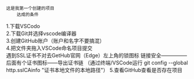     这是我第一个创建的项目
        达成的条件
1.下载VSCodo<br>
2.下载Git并选择vscode编译器<br>
3.创建GitHub账户（账户和名字不要搞混）<br>
4.把文件夹拖入VSCode命名项目提交<br>
  遇到SSL证书不对去GetHub官网（Edge）左上角的锁图标
  链接安全—————后面有个证书图标——导出证书链
  （通过终端/VSCode运行 
  git config --global http.sslCAinfo "证书本地文件的本地路径"）
5.查看GitHub查看是否存在项目<br>